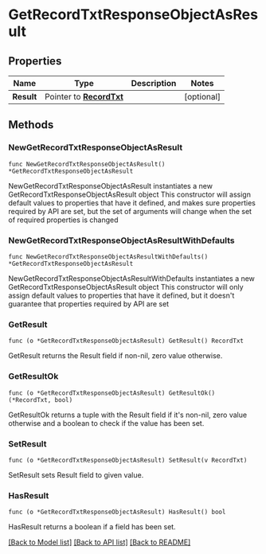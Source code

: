 # GetRecordTxtResponseObjectAsResult

## Properties

Name | Type | Description | Notes
------------ | ------------- | ------------- | -------------
**Result** | Pointer to [**RecordTxt**](RecordTxt.md) |  | [optional] 

## Methods

### NewGetRecordTxtResponseObjectAsResult

`func NewGetRecordTxtResponseObjectAsResult() *GetRecordTxtResponseObjectAsResult`

NewGetRecordTxtResponseObjectAsResult instantiates a new GetRecordTxtResponseObjectAsResult object
This constructor will assign default values to properties that have it defined,
and makes sure properties required by API are set, but the set of arguments
will change when the set of required properties is changed

### NewGetRecordTxtResponseObjectAsResultWithDefaults

`func NewGetRecordTxtResponseObjectAsResultWithDefaults() *GetRecordTxtResponseObjectAsResult`

NewGetRecordTxtResponseObjectAsResultWithDefaults instantiates a new GetRecordTxtResponseObjectAsResult object
This constructor will only assign default values to properties that have it defined,
but it doesn't guarantee that properties required by API are set

### GetResult

`func (o *GetRecordTxtResponseObjectAsResult) GetResult() RecordTxt`

GetResult returns the Result field if non-nil, zero value otherwise.

### GetResultOk

`func (o *GetRecordTxtResponseObjectAsResult) GetResultOk() (*RecordTxt, bool)`

GetResultOk returns a tuple with the Result field if it's non-nil, zero value otherwise
and a boolean to check if the value has been set.

### SetResult

`func (o *GetRecordTxtResponseObjectAsResult) SetResult(v RecordTxt)`

SetResult sets Result field to given value.

### HasResult

`func (o *GetRecordTxtResponseObjectAsResult) HasResult() bool`

HasResult returns a boolean if a field has been set.


[[Back to Model list]](../README.md#documentation-for-models) [[Back to API list]](../README.md#documentation-for-api-endpoints) [[Back to README]](../README.md)


